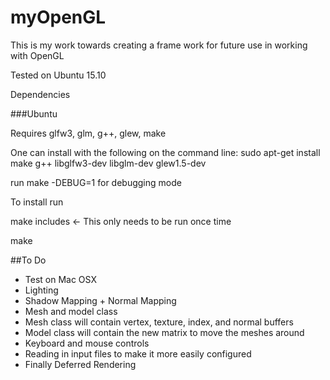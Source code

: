 # myOpenGL
This is my work towards creating a frame work for future use in working with OpenGL 

Tested on Ubuntu 15.10

Dependencies

###Ubuntu 

Requires glfw3, glm, g++, glew, make

One can install with the following on the command line:
sudo apt-get install make g++ libglfw3-dev libglm-dev glew1.5-dev

run make -DEBUG=1 for debugging mode

To install run

make includes      <- This only needs to be run once time

make

##To Do

- Test on Mac OSX
- Lighting
- Shadow Mapping + Normal Mapping
- Mesh and model class
- Mesh class will contain vertex, texture, index, and normal buffers
- Model class will contain the new matrix to move the meshes around
- Keyboard and mouse controls
- Reading in input files to make it more easily configured
- Finally Deferred Rendering
